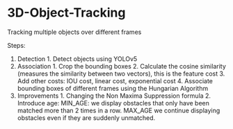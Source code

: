 # 3D-Object-Tracking
Tracking multiple objects over different frames

Steps:
  1. Detection
    1. Detect objects using YOLOv5
  2. Association
    1. Crop the bounding boxes
    2. Calculate the cosine similarity (measures the similarity between two vectors), this is the feature cost
    3. Add other costs: IOU cost, linear cost, exponential cost
    4. Associate bounding boxes of different frames using the Hungarian Algorithm
  3. Improvements
    1. Changing the Non Maxima Suppression formula
    2. Introduce age: MIN_AGE: we display obstacles that only have been matched more than 2 times in a row. MAX_AGE we continue displaying obstacles even if they are suddenly unmatched.
